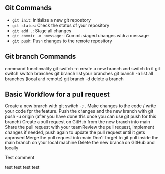 ## Git Commands

- `git init`: Initialize a new git repository
- `git status`: Check the status of your repository
- `git add .`: Stage all changes
- `git commit -m "message"`: Commit staged changes with a message
- `git push`: Push changes to the remote repository

## Git branch Commands

command functionality
git switch -c <branchname> create a new branch and switch to it
git switch <branchname> switch branches
git branch list your branches
git branch -a list all branches (local and remote)
git branch -d <branchname> delete a branch

## Basic Workflow for a pull request

Create a new branch with git switch -c <branchname>.
Make changes to the code / write your code fpr the feature.
Push the changes and the new branch with git push -u origin <branchname> (after you have done this once you can use git push for this branch)
Create a pull request on GitHub from the new branch into main
Share the pull request with your team
Review the pull request, implement changes if needed, push again to update the pull request until it gets approved
Merge the pull request into main
Don't forget to git pull inside the main branch on your local machine
Delete the new branch on GitHub and locally

Test comment

test test test test
